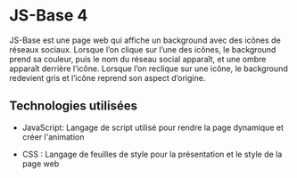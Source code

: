 # JS-Base 4

JS-Base est une page web qui affiche un background avec des icônes de réseaux sociaux. Lorsque l’on clique sur l’une des icônes, le background prend sa couleur, puis le nom du réseau social apparaît, et
une ombre apparaît derrière l’icône. Lorsque l’on reclique sur une icône, le background redevient gris et l’icône reprend son aspect d’origine.

## Technologies utilisées

* JavaScript: Langage de script utilisé pour rendre la page dynamique et créer l'animation
+ CSS : Langage de feuilles de style pour la présentation et le style de la page web
